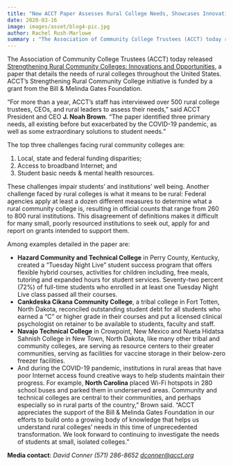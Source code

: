 ```yaml
---
title: "New ACCT Paper Assesses Rural College Needs, Showcases Innovative Solutions to Making Do with Limited Resources"
date: 2020-03-16
image: images/asset/blog4-pic.jpg
author: Rachel Rush-Marlowe
summary : "The Association of Community College Trustees (ACCT) today released Strengthening Rural Community Colleges: Innovations and Opportunities, a paper that details the needs of rural colleges throughout the United States."
---
```


The Association of Community College Trustees (ACCT) today released <a href="https://www.acct.org/files/Strengthening%20Rural%20Community%20Colleges%202021.pdf" target="_blank">Strengthening Rural Community Colleges: Innovations and Opportunities</a>, a paper that details the needs of rural colleges throughout the United States. ACCT’s Strengthening Rural Community College initiative is funded by a grant from the Bill & Melinda Gates Foundation.

“For more than a year, ACCT’s staff has interviewed over 500 rural college trustees, CEOs, and rural leaders to assess their needs,” said ACCT President and CEO **J. Noah Brown**. “The paper identified three primary needs, all existing before but exacerbated by the COVID-19 pandemic, as well as some extraordinary solutions to student needs.”

The top three challenges facing rural community colleges are:

1. Local, state and federal funding disparities;
2. Access to broadband Internet; and
3. Student basic needs & mental health resources.

These challenges impair students’ and institutions’ well being. Another challenge faced by rural colleges is what it means to be rural: Federal agencies apply at least a dozen different measures to determine what a rural community college is, resulting in official counts that range from 260 to 800 rural institutions. This disagreement of definitions makes it difficult for many small, poorly resourced institutions to seek out, apply for and report on grants intended to support them.

Among examples detailed in the paper are:

- **Hazard Community and Technical College** in Perry County, Kentucky, created a “Tuesday Night Live” student success program that offers flexible hybrid courses, activities for children including, free meals, tutoring and expanded hours for student services. Seventy-two percent (72%) of full-time students who enrolled in at least one Tuesday Night Live class passed all their courses.
- **Cankdeska Cikana Community College**, a tribal college in Fort Totten, North Dakota, reconciled outstanding student debt for all students who earned a “C” or higher grade in their courses and put a licensed clinical psychologist on retainer to be available to students, faculty and staff.
- **Navajo Technical College** in Crowpoint, New Mexico and Nueta Hidatsa Sahnish College in New Town, North Dakota, like many other tribal and community colleges, are serving as resource centers to their greater communities, serving as facilities for vaccine storage in their below-zero freezer facilities.
- And during the COVID-19 pandemic, institutions in rural areas that have poor Internet access found creative ways to help students maintain their progress. For example, **North Carolina** placed Wi-Fi hotspots in 280 school buses and parked them in underserved areas.
Community and technical colleges are central to their communities, and perhaps especially so in rural parts of the country,” Brown said. “ACCT appreciates the support of the Bill & Melinda Gates Foundation in our efforts to build onto a growing body of knowledge that helps us understand rural colleges’ needs in this time of unprecedented transformation. We look forward to continuing to investigate the needs of students at small, isolated colleges.”

**Media contact**:
*David Conner
(571) 286-8652
dconner@acct.org*

